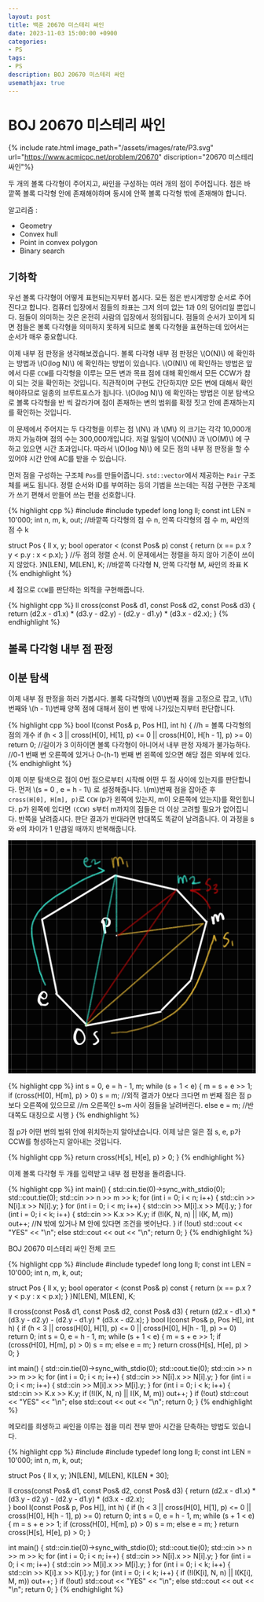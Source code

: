 ```yaml
---
layout: post
title: 백준 20670 미스테리 싸인
date: 2023-11-03 15:00:00 +0900
categories:
- PS
tags:
- PS
description: BOJ 20670 미스테리 싸인
usemathjax: true
---
```


# BOJ 20670 미스테리 싸인

{% include rate.html image_path="/assets/images/rate/P3.svg" url="https://www.acmicpc.net/problem/20670" discription="20670 미스테리 싸인"%}

두 개의 볼록 다각형이 주어지고, 싸인을 구성하는 여러 개의 점이 주어집니다. 점은 바깥쪽 볼록 다각형 안에 존재해야하며 동시에 안쪽 볼록 다각형 밖에 존재해야 합니다.

알고리즘 :
- Geometry
- Convex hull
- Point in convex polygon
- Binary search

## 기하학

우선 볼록 다각형이 어떻게 표현되는지부터 봅시다. 모든 점은 반시계방향 순서로 주어진다고 합니다. 컴퓨터 입장에서 점들의 좌표는 그저 의미 없는 1과 0의 덩어리일 뿐입니다. 점들이 의미하는 것은 온전히 사람의 입장에서 정의됩니다. 점들의 순서가 꼬이게 되면 점들은 볼록 다각형을 의미하지 못하게 되므로 볼록 다각형을 표현하는데 있어서는 순서가 매우 중요합니다.

이제 내부 점 판정을 생각해보겠습니다. 볼록 다각형 내부 점 판정은 \\(O(N)\\) 에 확인하는 방법과 \\(O(log N)\\) 에 확인하는 방법이 있습니다. \\(O(N)\\) 에 확인하는 방법은 앞에서 다룬 `CCW`를 다각형을 이루는 모든 변과 목표 점에 대해 확인해서 모든 CCW가 참이 되는 것을 확인하는 것입니다. 직관적이며 구현도 간단하지만 모든 변에 대해서 확인해야하므로 일종의 브루트포스가 됩니다. \\(O(log N)\\) 에 확인하는 방법은 이분 탐색으로 볼록 다각형을 반 씩 갈라가며 점이 존재하는 변의 범위를 확정 짓고 안에 존재하는지를 확인하는 것입니다.

이 문제에서 주어지는 두 다각형을 이루는 점 \\(N\\) 과 \\(M\\) 의 크기는 각각 10,000개까지 가능하며 점의 수는 300,000개입니다. 저걸 일일이 \\(O(N)\\) 과 \\(O(M)\\) 에 구하고 있으면 시간 초과입니다. 따라서 \\(O(log N)\\) 에 모든 점의 내부 점 판정을 할 수 있어야 시간 안에 AC를 받을 수 있습니다.

먼저 점을 구성하는 구조체 `Pos`를 만들어줍니다. `std::vector`에서 제공하는 `Pair` 구조체를 써도 됩니다. 정렬 순서와 ID를 부여하는 등의 기법을 쓰는데는 직접 구현한 구조체가 쓰기 편해서 만들어 쓰는 편을 선호합니다.

{% highlight cpp %}
#include <iostream>
#include <algorithm>
typedef long long ll;
const int LEN = 10'000;
int n, m, k, out;  //바깥쪽 다각형의 점 수 n, 안쪽 다각형의 점 수 m, 싸인의 점 수 k

struct Pos {
    ll x, y;
    bool operator < (const Pos& p) const { return (x == p.x ? y < p.y : x < p.x); }
    //두 점의 정렬 순서. 이 문제에서는 정렬을 하지 않아 기준이 쓰이지 않았다.
}N[LEN], M[LEN], K;  //바깥쪽 다각형 N, 안쪽 다각형 M, 싸인의 좌표 K
{% endhighlight %}

세 점으로 `CCW`를 판단하는 외적을 구현해줍니다.

{% highlight cpp %}
ll cross(const Pos& d1, const Pos& d2, const Pos& d3) {
    return (d2.x - d1.x) * (d3.y - d2.y) - (d2.y - d1.y) * (d3.x - d2.x);
}
{% endhighlight %}

## 볼록 다각형 내부 점 판정
## 이분 탐색

이제 내부 점 판정을 하러 가봅시다.
볼록 다각형의 \\(0\\)번째 점을 고정으로 잡고, \\(1\\)번째와 \\(h - 1\\)번째 양쪽 점에 대해서 점이 변 밖에 나가있는지부터 판단합니다.

{% highlight cpp %}
bool I(const Pos& p, Pos H[], int h) {  //h = 볼록 다각형의 점의 개수
    if (h < 3 || cross(H[0], H[1], p) <= 0 || cross(H[0], H[h - 1], p) >= 0) return 0;
    //길이가 3 이하이면 볼록 다각형이 아니어서 내부 판정 자체가 불가능하다.
    //0-1 번째 변 오른쪽에 있거나 0-(h-1) 번째 변 왼쪽에 있으면 해당 점은 외부에 있다.
{% endhighlight %}

이제 이분 탐색으로 점이 0번 점으로부터 시작해 어떤 두 점 사이에 있는지를 판단합니다. 먼저 \\(s = 0 , e = h - 1\\) 로 설정해줍니다. \\(m\\)번째 점을 잡아준 후 `cross(H[0], H[m], p)`로 `CCW` (p가 왼쪽에 있는지, m이 오른쪽에 있는지)를 확인힙니다. p가 왼쪽에 있다면 `(CCW)` s부터 m까지의 점들은 더 이상 고려할 필요가 없어집니다. 반쪽을 날려줍시다. 판단 결과가 반대라면 반대쪽도 똑같이 날려줍니다. 이 과정을 s와 e의 차이가 1 만큼일 때까지 반복해줍니다.

![CCWin](/assets/images/2023-11-03-in/CCW_in.jpg)

{% highlight cpp %}
    int s = 0, e = h - 1, m;
    while (s + 1 < e) {
        m = s + e >> 1;
        if (cross(H[0], H[m], p) > 0) s = m;
        //외적 결과가 0보다 크다면 m 번째 점은 점 p보다 오른쪽에 있으므로
        //m 오른쪽인 s~m 사이 점들을 날려버린다.
        else e = m;
        //반대쪽도 대칭으로 시행
	}
{% endhighlight %}

점 p가 어떤 변의 범위 안에 위치하는지 알아냈습니다. 이제 남은 일은 점 s, e, p가 CCW를 형성하는지 알아내는 것입니다.

{% highlight cpp %}
    return cross(H[s], H[e], p) > 0;
}
{% endhighlight %}

이제 볼록 다각형 두 개를 입력받고 내부 점 판정을 돌려줍니다.

{% highlight cpp %}
int main() {
    std::cin.tie(0)->sync_with_stdio(0);
    std::cout.tie(0);
    std::cin >> n >> m >> k;
    for (int i = 0; i < n; i++) { std::cin >> N[i].x >> N[i].y; }
    for (int i = 0; i < m; i++) { std::cin >> M[i].x >> M[i].y; }
    for (int i = 0; i < k; i++) {
        std::cin >> K.x >> K.y;
        if (!I(K, N, n) || I(K, M, m)) out++;
        //N 밖에 있거나 M 안에 있다면 조건을 벗어난다.
    }
    if (!out) std::cout << "YES" << "\n";
    else std::cout << out << "\n";
    return 0;
}
{% endhighlight %}

BOJ 20670 미스테리 싸인 전체 코드

{% highlight cpp %}
#include <iostream>
#include <algorithm>
typedef long long ll;
const int LEN = 10'000;
int n, m, k, out;

struct Pos {
    ll x, y;
    bool operator < (const Pos& p) const { return (x == p.x ? y < p.y : x < p.x); }
}N[LEN], M[LEN], K;

ll cross(const Pos& d1, const Pos& d2, const Pos& d3) {
    return (d2.x - d1.x) * (d3.y - d2.y) - (d2.y - d1.y) * (d3.x - d2.x);
}
bool I(const Pos& p, Pos H[], int h) {
    if (h < 3 || cross(H[0], H[1], p) <= 0 || cross(H[0], H[h - 1], p) >= 0) return 0;
    int s = 0, e = h - 1, m;
    while (s + 1 < e) {
        m = s + e >> 1;
        if (cross(H[0], H[m], p) > 0) s = m;
        else e = m;
    }
    return cross(H[s], H[e], p) > 0;
}



int main() {
    std::cin.tie(0)->sync_with_stdio(0);
    std::cout.tie(0);
    std::cin >> n >> m >> k;
    for (int i = 0; i < n; i++) { std::cin >> N[i].x >> N[i].y; }
    for (int i = 0; i < m; i++) { std::cin >> M[i].x >> M[i].y; }
    for (int i = 0; i < k; i++) {
        std::cin >> K.x >> K.y;
        if (!I(K, N, n) || I(K, M, m)) out++;
    }
    if (!out) std::cout << "YES" << "\n";
    else std::cout << out << "\n";
    return 0;
}
{% endhighlight %}

메모리를 희생하고 싸인을 이루는 점을 미리 전부 받아 시간을 단축하는 방법도 있습니다.

{% highlight cpp %}
#include <iostream>
#include <algorithm>
typedef long long ll;
const int LEN = 10'000;
int n, m, k, out;

struct Pos { ll x, y; }N[LEN], M[LEN], K[LEN * 30];

ll cross(const Pos& d1, const Pos& d2, const Pos& d3) {
    return (d2.x - d1.x) * (d3.y - d2.y) - (d2.y - d1.y) * (d3.x - d2.x);   
}
bool I(const Pos& p, Pos H[], int h) {
    if (h < 3 || cross(H[0], H[1], p) <= 0 || cross(H[0], H[h - 1], p) >= 0) return 0;
    int s = 0, e = h - 1, m;
    while (s + 1 < e) {
        m = s + e >> 1;
        if (cross(H[0], H[m], p) > 0) s = m;
        else e = m;
    }
    return cross(H[s], H[e], p) > 0;
}



int main() {
    std::cin.tie(0)->sync_with_stdio(0);
    std::cout.tie(0);
    std::cin >> n >> m >> k;
    for (int i = 0; i < n; i++) { std::cin >> N[i].x >> N[i].y; }
    for (int i = 0; i < m; i++) { std::cin >> M[i].x >> M[i].y; }
    for (int i = 0; i < k; i++) { std::cin >> K[i].x >> K[i].y; }
    for (int i = 0; i < k; i++) { if (!I(K[i], N, n) || I(K[i], M, m)) out++; }
    if (!out) std::cout << "YES" << "\n";
    else std::cout << out << "\n";
    return 0;
}
{% endhighlight %}
